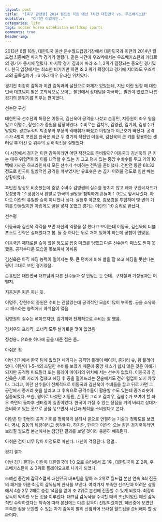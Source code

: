 ```yaml
---
layout: post
title:  "[축구 관전평] 2014 월드컵 최종 예선 7차전 대한민국 vs. 우즈베키스탄"
subtitle:   "이기긴 이겼지만.."
categories: life
tags: soccer korea uzbekistan worldcup sports
comments: true
header-img: 
---
```


2013년 6월 18일, 대한민국 울산 문수월드컵경기장에서 대한민국과 이란의 2014년 월드컵 최종예전 마지막 경기가 열렸다. 같은 시간에 우즈벡에서는 우즈베키스탄과 카타르의 경기가 동시에 열렸다. 마지막 경기 결과에 따라 조 1, 2위가 결정되는 중요한 경기였다. 한국 입장에서는 최소한 비기기만 하면 조 2 위가 확정이고 경기에 지더라도 우즈벡과의 골득실차가 +6 이라 매우 유리한 위치였다.

경기전 최강희 감독과 이란 감독과의 설전으로 화제가 있었는데, 지난 이란 원정 때 대한민국 대표팀이 받은 고의적으로 보이는 불편에서 상대팀을 자극하는 발언이 있었고 나름 경기의 분위기를 띄우는 편이었다.




선수단 구성

대한민국 선수단의 특징은 이동국, 김신욱이 공격을 나섰고 손흥민, 지동원이 좌우 윙을 맡고 이명수, 장현수가 중원을 담당하였다. 수비로는 김치우, 김영권, 김기희, 김창수가 맡았다. 경고누적의 박종우와 부상의 곽태휘가 빠졌고 이청용과 이근호가 빠졌다. 공격수가 4명이 포진된 한국은 최근 두 경기의 작전인 이동국, 김신욱의 큰 키를 활용하는 센터링 후 이선 슛 위주의 공격 작전을 실행했다.

이 시점에서 경기전 이란 감독이라면 어떤 작전으로 준비할까? 이동국과 김신욱의 큰 키는 매우 위협적이라 이를 대적할 수 있는 키 크고 덩치 있는 중앙 수비수를 두고 거의 10백에 가까운 하프라인까지 모든 선수가 수비하는 전략을 준비했다. 전반전 동안 68:32 정도로 한국이 일방적인 공격을 퍼부었지만 유효슛은 손 꼽기 어려울 정도로 힘만 빼는 상황이었다.

후반전 양상도 비슷했는데 중앙 수비수 김영권의 실수를 놓치지 않고 레자 구찬네자드가 정성룡과 1:1 상황에서 왼발로 한국의 골망을 침착하게 흔들며 1-0으로 앞서나갔다. 아마도 이란의 유일한 슛이 아니었나 싶다. 실점후 이근호, 김보경을 투입하며 몇 번의 기회를 만들었지만 아쉽게도 골을 넣지 못했고 경기는 이란의 1:0 승리로 끝났다.




선수평

이동국과 김신욱 각각을 보면 자신의 역활을 잘 했다고 보이는데 이동국, 김신욱의 더블 포스트 전략은 실패였다고 봄. 둘 중 하나는 뒤로 쳐져 있어야 하는데 궁합이 안맞음.

이동국은 제대로된 슛이 없을 정도로 집중 마크를 당했고 다른 선수들의 패스도 받지 못했음. 공격수다운 모습을 못보여서 아쉬움

김신욱은 아직 헤딩 능력이 떨어지는 듯. 큰 덩치에 비해 발을 잘 쓰고 헤딩을 못한다는 평이 그대로 보인 경기였음.

손흥민은 대한민국 대표팀의 다른 선수들과 잘 안맞는 듯 한데.. 구자철과 기성용과는 어떨지.

지동원은 윙은 아닌 듯.

이명주, 장현수의 중원은 수비는 괜찮았는데 공격적인 모습이 많이 부족함. 공을 소유하고 패스하는 능력에서 아쉬움이 많음

김영권의 실수는 뼈아프지만, 김기희와 전체적으로 수비는 잘 했음.

김치우의 프리킥, 코너킥 모두 날카로운 맛이 없었음

정성용.. 유효슛 하나에 골을 내준 점은 좀..




아쉬운 점

이번 경기에서 한국 팀에 없었던 세가지는 공격형 플레이 메이커, 중거리 슛, 윙 플레이었다. 이란이 1-5-4의 조밀한 수비를 보였기 때문에 중앙 패스가 쉽지 않은 것은 이해가 되지만 공격형 미드필더 또는 플레이 메이커의 위치에 서는 선수가 없었다. 이동국과 김신욱은 서로 자리가 겹쳤고 헤딩 후 공을 떨어뜨리는 전술에서도 전혀 협업이 되지 않았다. 그리고, 이란 선수들이 전체적으로 이동국과 김신욱이 수비들을 끌고 뒤로 가면 그 공간에서 중거리 슛을 날리고 그 후속으로 공격수들이 활용할 수도 있는데 중거리슛이 실종되었다. 또한, 윙어로 나섰던 지동원, 손흥민 그리고 김치우, 김창수가 보여야 할 좌우 측면의 돌파후 센터링이 실종이었다. 한국이 가질 수 있는 장점을 거의 버리고 상대가 준비하고 있는 곳으로 공을 넣으면서 시간과 체력을 소비했다고 본다.

이란은 단 한번의 공격 기회를 정확하게 살려서 골으로 연결하는 기술과 정확도를 보였다. 역시, 중동의 제왕이라고 생각된다. 하지만, 한국과 이란의 오늘 같은 경기력이라면 브라질 월드컵 본선에서는 참담한 결과를 보일 것이라 충분히 예측된다.

아쉬운 점이 너무 많아 이정도로 마친다. 내년이 걱정된다. 정말..




경기 결과

이번 경기 결과는 이란이 대한민국에 1:0 으로 승리해서 조 1위, 대한민국이 조 2위, 우즈베키스탄이 조 3위로 플레이오프로 나가게 되었다.

조예선 중간에 갑작스럽게 대한민국 대표팀을 맡아 조 2위로 월드컵 본선 연속 8회 진출의 쾌거를 이룬 최강희 감독님께 찬사를 보낸다. 여러가지 부족한 선수단과 어려운 상황에서 4승 2무 2패로 승점 14점을 얻어 조 2위로 본선에 진출할 수 있게 되었다. 최강희 감독이 약속한 모든 것을 이루었다. 대표팀 감독직을 수락할 때의 조건이었던 예선 감독직만 수락하겠다는 약속에 따라 본선에는 다른 감독이 선임되겠지만, 예선중에 보였던 부족한 점을 보완할 수 있는 차기 감독이 빨리 선임되어 브라질 월드컵을 준비해야 할 상황이다.
